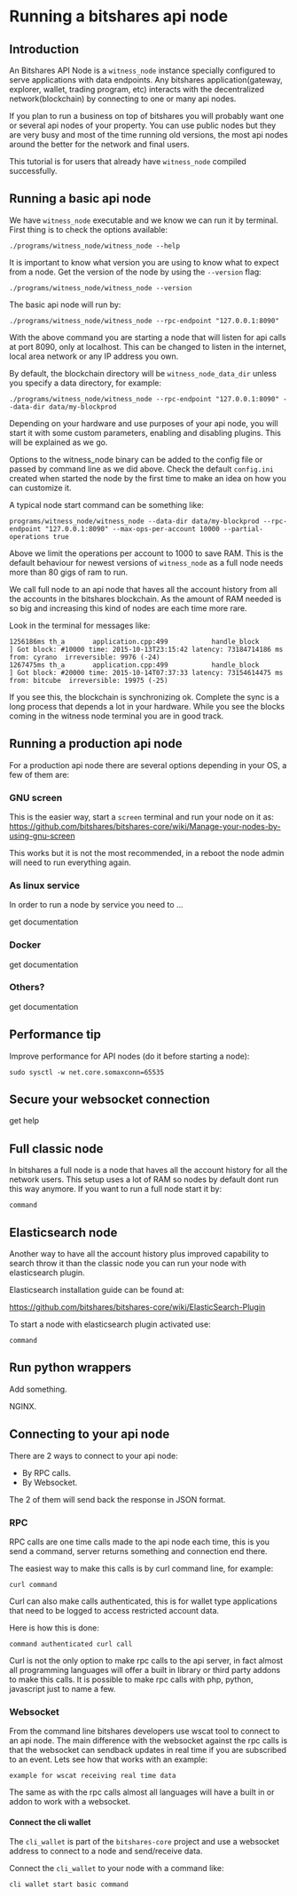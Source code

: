 # Running a bitshares api node

## Introduction

An Bitshares API Node is a `witness_node` instance specially configured to serve applications with data endpoints. Any bitshares application(gateway, explorer, wallet, trading program, etc) interacts with the decentralized network(blockchain) by connecting to one or many api nodes.

If you plan to run a business on top of bitshares you will probably want one or several api nodes of your property. You can use public nodes but they are very busy and most of the time running old versions, the most api nodes around the better for the network and final users.

This tutorial is for users that already have `witness_node` compiled successfully.

## Running a basic api node

We have `witness_node` executable and we know we can run it by terminal. First thing is to check the options available:

`./programs/witness_node/witness_node --help`

It is important to know what version you are using to know what to expect from a node. Get the version of the node by using the `--version` flag:

`./programs/witness_node/witness_node --version`

The basic api node will run by:

`./programs/witness_node/witness_node --rpc-endpoint "127.0.0.1:8090"`

With the above command you are starting a node that will listen for api calls at port 8090, only at localhost. This can be changed to listen in the internet, local area network or any IP address you own.

By default, the blockchain directory will be `witness_node_data_dir` unless you specify a data directory, for example:

`./programs/witness_node/witness_node --rpc-endpoint "127.0.0.1:8090" --data-dir data/my-blockprod`

Depending on your hardware and use purposes of your api node, you will start it with some custom parameters, enabling and disabling plugins. This will be explained as we go.

Options to the witness_node binary can be added to the config file or passed by command line as we did above. Check the default `config.ini` created when started the node by the first time to make an idea on how you can customize it.
 
A typical node start command can be something like:

`programs/witness_node/witness_node --data-dir data/my-blockprod --rpc-endpoint "127.0.0.1:8090" --max-ops-per-account 10000 --partial-operations true`

Above we limit the operations per account to 1000 to save RAM. This is the default behaviour for newest versions of `witness_node` as a full node needs more than 80 gigs of ram to run.

We call full node to an api node that haves all the account history from all the accounts in the bitshares blockchain. As the amount of RAM needed is so big and increasing this kind of nodes are each time more rare.

Look in the terminal for messages like:

```
1256186ms th_a       application.cpp:499           handle_block         ] Got block: #10000 time: 2015-10-13T23:15:42 latency: 73184714186 ms from: cyrano  irreversible: 9976 (-24)
1267475ms th_a       application.cpp:499           handle_block         ] Got block: #20000 time: 2015-10-14T07:37:33 latency: 73154614475 ms from: bitcube  irreversible: 19975 (-25)
```

If you see this, the blockchain is synchronizing ok. Complete the sync is a long process that depends a lot in your hardware. While you see the blocks coming in the witness node terminal you are in good track.

## Running a production api node

For a production api node there are several options depending in your OS, a few of them are:

### GNU screen

This is the easier way, start a `screen` terminal and run your node on it as: https://github.com/bitshares/bitshares-core/wiki/Manage-your-nodes-by-using-gnu-screen

This works but it is  not the most recommended, in a reboot the node admin will need to run everything again.

### As linux service

In order to run a node by service you need to ...

get documentation

### Docker

get documentation

### Others?

get documentation

## Performance tip

Improve performance for API nodes (do it before starting a node):

```
sudo sysctl -w net.core.somaxconn=65535
```

## Secure your websocket connection

get help

## Full classic node

In bitshares a full node is a node that haves all the account history for all the network users. This setup uses a lot of RAM so nodes by default dont run this way anymore. If you want to run a full node start it by:

`command`

## Elasticsearch node

Another way to have all the account history plus improved capability to search throw it than the classic node you can run your node with elasticsearch plugin.

Elasticsearch installation guide can be found at:

https://github.com/bitshares/bitshares-core/wiki/ElasticSearch-Plugin

To start a node with elasticsearch plugin activated use:

`command`

## Run python wrappers

Add something.

NGINX.

## Connecting to your api node

There are 2 ways to connect to your api node:

- By RPC calls.
- By Websocket.

The 2 of them will send back the response in JSON format.

### RPC

RPC calls are one time calls made to the api node each time, this is you send a command, server returns something and connection end there.

The easiest way to make this calls is by curl command line, for example:

`curl command`

Curl can also make calls authenticated, this is for wallet type applications that need to be logged to access restricted account data.

Here is how this is done:

`command authenticated curl call`

Curl is not the only option to make rpc calls to the api server, in fact almost all programming languages will offer a built in library or third party addons to make this calls.
It is possible to make rpc calls with php, python, javascript just to name a few.

### Websocket

From the command line bitshares developers use wscat tool to connect to an api node. The main difference with the websocket against the rpc calls is that the websocket can sendback updates in real time if you are subscribed to an event. Lets see how that works with an example:

```
example for wscat receiving real time data
```

The same as with the rpc calls almost all languages will have a built in or addon to work with a websocket.

#### Connect the cli wallet

The `cli_wallet` is part of the `bitshares-core` project and use a websocket address to connect to a node and send/receive data.

Connect the `cli_wallet` to your node with a command like:

`cli wallet start basic command`
